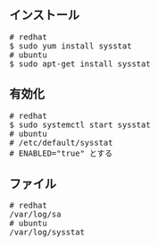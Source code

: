 ## インストール
<pre>
# redhat
$ sudo yum install sysstat
# ubuntu
$ sudo apt-get install sysstat
</pre>

## 有効化
<pre>
# redhat
$ sudo systemctl start sysstat
# ubuntu
# /etc/default/sysstat
# ENABLED="true" とする
</pre>

## ファイル
<pre>
# redhat
/var/log/sa
# ubuntu
/var/log/sysstat
</pre>
